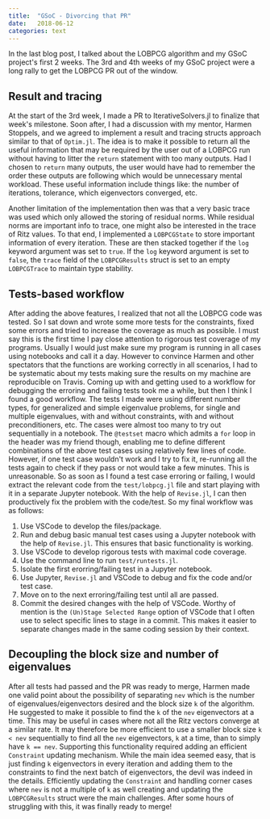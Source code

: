 ```yaml
---
title:  "GSoC - Divorcing that PR"
date:   2018-06-12
categories: text
---
```


In the last blog post, I talked about the LOBPCG algorithm and my GSoC project's first 2 weeks. The 3rd and 4th weeks of my GSoC project were a long rally to get the LOBPCG PR out of the window.

## Result and tracing

At the start of the 3rd week, I made a PR to IterativeSolvers.jl to finalize that week's milestone. Soon after, I had a discussion with my mentor, Harmen Stoppels, and we agreed to implement a result and tracing structs approach similar to that of `Optim.jl`. The idea is to make it possible to return all the useful information that may be required by the user out of a LOBPCG run without having to litter the `return` statement with too many outputs. Had I chosen to `return` many outputs, the user would have had to remember the order these outputs are following which would be unnecessary mental workload. These useful information include things like: the number of iterations, tolerance, which eigenvectors converged, etc.

Another limitation of the implementation then was that a very basic trace was used which only allowed the storing of residual norms. While residual norms are important info to trace, one might also be interested in the trace of Ritz values. To that end, I implemented a `LOBPCGState` to store important information of every iteration. These are then stacked together if the `log` keyword argument was set to `true`. If the `log` keyword argument is set to `false`, the `trace` field of the `LOBPCGResults` struct is set to an empty `LOBPCGTrace` to maintain type stability.

## Tests-based workflow

After adding the above features, I realized that not all the LOBPCG code was tested. So I sat down and wrote some more tests for the constraints, fixed some errors and tried to increase the coverage as much as possible. I must say this is the first time I pay close attention to rigorous test coverage of my programs. Usually I would just make sure my program is running in all cases using notebooks and call it a day. However to convince Harmen and other spectators that the functions are working correctly in all scenarios, I had to be systematic about my tests making sure the results on my machine are reproducible on Travis. Coming up with and getting used to a workflow for debugging the erroring and failing tests took me a while, but then I think I found a good workflow. The tests I made were using different number types, for generalized and simple eigenvalue problems, for single and multiple eigenvalues, with and without constraints, with and without preconditioners, etc. The cases were almost too many to try out sequentially in a notebook. The `@testset` macro which admits a `for` loop in the header was my friend though, enabling me to define different combinations of the above test cases using relatively few lines of code. However, if one test case wouldn't work and I try to fix it, re-running all the tests again to check if they pass or not would take a few minutes. This is unreasonable. So as soon as I found a test case erroring or failing, I would extract the relevant code from the `test/lobpcg.jl` file and start playing with it in a separate Jupyter notebook. With the help of `Revise.jl`, I can then productively fix the problem with the code/test. So my final workflow was as follows:

1. Use VSCode to develop the files/package.
2. Run and debug basic manual test cases using a Jupyter notebook with the help of `Revise.jl`. This ensures that basic functionality is working.
3. Use VSCode to develop rigorous tests with maximal code coverage.
4. Use the command line to run `test/runtests.jl`.
5. Isolate the first erorring/failing test in a Jupyter notebook.
6. Use Jupyter, `Revise.jl` and VSCode to debug and fix the code and/or test case.
7. Move on to the next erroring/failing test until all are passed.
8. Commit the desired changes with the help of VSCode. Worthy of mention is the `(Un)Stage Selected Range` option of VSCode that I often use to select specific lines to stage in a commit. This makes it easier to separate changes made in the same coding session by their context.

## Decoupling the block size and number of eigenvalues

After all tests had passed and the PR was ready to merge, Harmen made one valid point about the possibility of separating `nev` which is the number of eigenvalues/eigenvectors desired and the block size `k` of the algorithm. He suggested to make it possible to find the `k` of the `nev` eigenvectors at a time. This may be useful in cases where not all the Ritz vectors converge at a similar rate. It may therefore be more efficient to use a smaller block size `k < nev` sequentially to find all the `nev` eigenvectors, `k` at a time, than to simply have `k == nev`. Supporting this functionality required adding an efficient `Constraint` updating mechanism. While the main idea seemed easy, that is just finding `k` eigenvectors in every iteration and adding them to the constraints to find the next batch of eigenvectors, the devil was indeed in the details. Efficiently updating the `Constraint` and handling corner cases where `nev` is not a multiple of `k` as well creating and updating the `LOBPCGResults` struct were the main challenges. After some hours of struggling with this, it was finally ready to merge!
